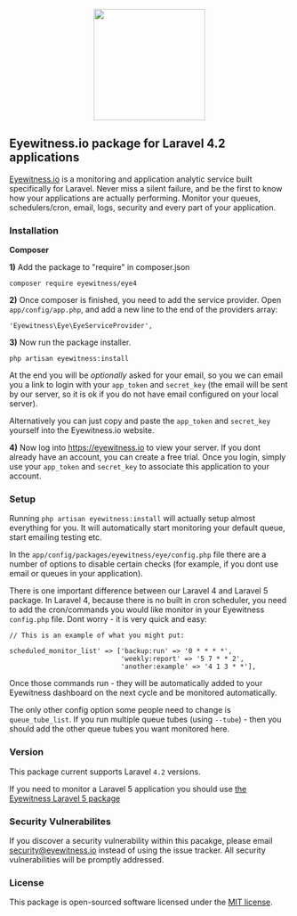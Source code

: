 <p align="center"><a href="https://eyewitness.io" target="_blank"><img width="200"src="https://eyewitness.io/img/logo/package.png"></a></p>

## Eyewitness.io package for Laravel 4.2 applications

<a href="https://eyewitness.io">Eyewitness.io</a> is a monitoring and application analytic service built specifically for Laravel. Never miss a silent failure, and be the first to know how your applications are actually performing. Monitor your queues, schedulers/cron, email, logs, security and every part of your application.

### Installation

**Composer**

**1)** Add the package to "require" in composer.json

    composer require eyewitness/eye4

**2)** Once composer is finished, you need to add the service provider. Open `app/config/app.php`, and add a new line to the end of the providers array:

    'Eyewitness\Eye\EyeServiceProvider',

**3)** Now run the package installer.

    php artisan eyewitness:install

At the end you will be <i>optionally</i> asked for your email, so you we can email you a link to login with your `app_token` and `secret_key` (the email will be sent by our server, so it is ok if you do not have email configured on your local server).

Alternatively you can just copy and paste the `app_token` and `secret_key` yourself into the Eyewitness.io website.

**4)** Now log into <a href="https://eyewitness.io">https://eyewitness.io</a> to view your server. If you dont already have an account, you can create a free trial. Once you login, simply use your `app_token` and `secret_key` to associate this application to your account.

### Setup

Running `php artisan eyewitness:install` will actually setup almost everything for you. It will automatically start monitoring your default queue, start emailing testing etc.

In the `app/config/packages/eyewitness/eye/config.php` file there are a number of options to disable certain checks (for example, if you dont use email or queues in your application).

There is one important difference between our Laravel 4 and Laravel 5 package. In Laravel 4, because there is no built in cron scheduler, you need to add the cron/commands you would like monitor in your Eyewitness `config.php` file. Dont worry - it is very quick and easy:

```
// This is an example of what you might put:

scheduled_monitor_list' => ['backup:run' => '0 * * * *',
                            'weekly:report' => '5 7 * * 2',
                            'another:example' => '4 1 3 * *'],
```

Once those commands run - they will be automatically added to your Eyewitness dashboard on the next cycle and be monitored automatically.

The only other config option some people need to change is `queue_tube_list`. If you run multiple queue tubes (using `--tube`) - then you should add the other queue tubes you want monitored here.

### Version

This package current supports Laravel `4.2` versions.

If you need to monitor a Laravel 5 application you should use [the Eyewitness Laravel 5 package](https://github.com/eyewitness/eye)

### Security Vulnerabilites

If you discover a security vulnerability within this pacakge, please email security@eyewitness.io instead of using the issue tracker. All security vulnerabilities will be promptly addressed.

### License

This package is open-sourced software licensed under the [MIT license](http://opensource.org/licenses/MIT).
